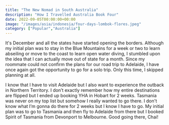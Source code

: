 ```yaml
---
title: "The New Nomad in South Australia"
description: "How I Travelled Australia Book Four"
date: 2022-09-05T00:00:00+00:00
image: "/images/asia/indonesia/four-days-lombok-flores.jpeg"
category: ["Popular","Australia"]
---
```

It's December and all the states have started opening the borders. Although my initial plan was to stay in the Blue Mountains for a week or two to learn abseiling or move to the coast to learn open water diving, I stumbled upon the idea that I can actually move out of state for a month. Since my roommate could not confirm the plans for our road trip to Adelaide, I have once again got the opportunity to go for a solo trip. Only this time, I skipped planning at all.
 
I know that I have to visit Adelaide but I also want to experience the outback in Northern Territory. I don’t exactly remember how my entire destinations are flipped but I ended up booking YHA in Hobart for 2 weeks. Tasmania was never on my top list but somehow I really wanted to go there. I don't know what I’m gonna do there for 2 weeks but I know I have to go. My initial plan was to go to Tasmania and then fly to Adelaide from there but I booked Spirit of Tasmania from Devonport to Melbourne. Good going there, Chai!